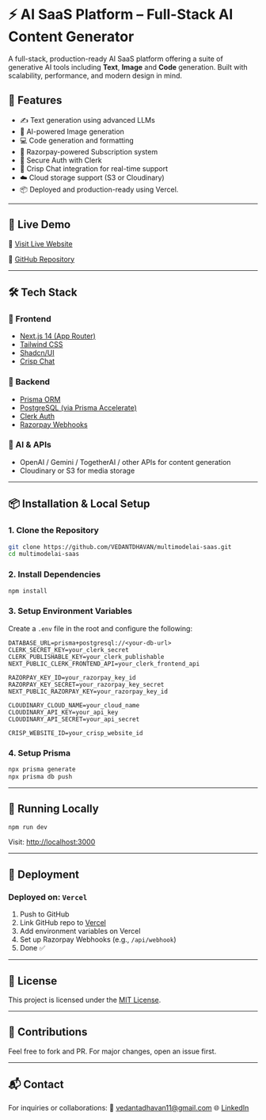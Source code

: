 # ⚡️ AI SaaS Platform – Full-Stack AI Content Generator

A full-stack, production-ready AI SaaS platform offering a suite of generative AI tools including **Text**, **Image** and **Code** generation. Built with scalability, performance, and modern design in mind.

## 🌟 Features

- ✍️ Text generation using advanced LLMs  
- 🎨 AI-powered Image generation   
- 💻 Code generation and formatting  
- 🧾 Razorpay-powered Subscription system  
- 🔐 Secure Auth with Clerk  
- 💬 Crisp Chat integration for real-time support  
- ☁️ Cloud storage support (S3 or Cloudinary)  
- 📦 Deployed and production-ready using Vercel.

---

## 🚀 Live Demo

🔗 [Visit Live Website](https://multimodelai-saas.vercel.app/)

📂 [GitHub Repository](https://github.com/VEDANTDHAVAN/multimodelai-saas)

---

## 🛠 Tech Stack

### 🔹 Frontend
- [Next.js 14 (App Router)](https://nextjs.org/)
- [Tailwind CSS](https://tailwindcss.com/)
- [Shadcn/UI](https://ui.shadcn.com/)
- [Crisp Chat](https://crisp.chat/)

### 🔹 Backend
- [Prisma ORM](https://www.prisma.io/)
- [PostgreSQL (via Prisma Accelerate)](https://www.prisma.io/accelerate)
- [Clerk Auth](https://clerk.dev/)
- [Razorpay Webhooks](https://razorpay.com/docs/webhooks/)

### 🔹 AI & APIs 
- OpenAI / Gemini / TogetherAI / other APIs for content generation  
- Cloudinary or S3 for media storage

---

## 📦 Installation & Local Setup

### 1. Clone the Repository

```bash
git clone https://github.com/VEDANTDHAVAN/multimodelai-saas.git
cd multimodelai-saas
````

### 2. Install Dependencies

```bash
npm install
```

### 3. Setup Environment Variables

Create a `.env` file in the root and configure the following:

```env
DATABASE_URL=prisma+postgresql://<your-db-url>
CLERK_SECRET_KEY=your_clerk_secret
CLERK_PUBLISHABLE_KEY=your_clerk_publishable
NEXT_PUBLIC_CLERK_FRONTEND_API=your_clerk_frontend_api

RAZORPAY_KEY_ID=your_razorpay_key_id
RAZORPAY_KEY_SECRET=your_razorpay_key_secret
NEXT_PUBLIC_RAZORPAY_KEY=your_razorpay_key_id

CLOUDINARY_CLOUD_NAME=your_cloud_name
CLOUDINARY_API_KEY=your_api_key
CLOUDINARY_API_SECRET=your_api_secret

CRISP_WEBSITE_ID=your_crisp_website_id
```

### 4. Setup Prisma

```bash
npx prisma generate
npx prisma db push
```

---

## 🧪 Running Locally

```bash
npm run dev
```

Visit: [http://localhost:3000](http://localhost:3000)

---

## 🚀 Deployment

### Deployed on: `Vercel`

1. Push to GitHub
2. Link GitHub repo to [Vercel](https://vercel.com/)
3. Add environment variables on Vercel
4. Set up Razorpay Webhooks (e.g., `/api/webhook`)
5. Done ✅

---

## 📄 License

This project is licensed under the [MIT License](LICENSE).

---

## 🙌 Contributions

Feel free to fork and PR. For major changes, open an issue first.

---

## 📬 Contact

For inquiries or collaborations:
📧 [vedantadhavan11@gmail.com](mailto:vedantadhavan11@gmail.com)
🌐 [LinkedIn](https://www.linkedin.com/in/vedant-dhavan-5930ba2a3/)

```
